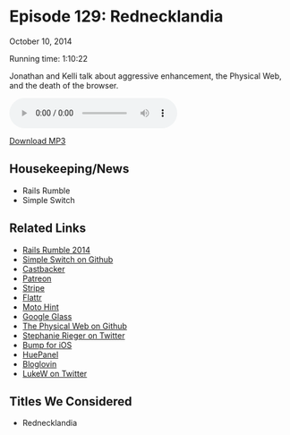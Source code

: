 Episode 129: Rednecklandia
====
October 10, 2014

Running time: 1:10:22

Jonathan and Kelli talk about aggressive enhancement, the Physical Web, and the death of the browser.

<audio preload="auto" controls>
    <source src="https://s3.amazonaws.com/nitch/Episode_129_Rednecklandia.mp3" type="audio/mpeg" />
    <source src="https://s3.amazonaws.com/nitch/Episode_129_Rednecklandia.ogg" type="audio/ogg" />
    Your browser does not support HTML5 audio. Please download the episode using the link below.
</audio>

[Download MP3](https://s3.amazonaws.com/nitch/Episode_129_Rednecklandia.mp3 "Episode 129: Rednecklandia")

## Housekeeping/News

* Rails Rumble
* Simple Switch

## Related Links

* [Rails Rumble 2014](http://railsrumble.com/ "2014 Rails Rumble")
* [Simple Switch on Github](https://github.com/jonathanstark/simple-switch)
* [Castbacker](http://castbacker.com)
* [Patreon](https://www.patreon.com/ "Patreon: Support the creators you love")
* [Stripe](https://stripe.com/ "Stripe")
* [Flattr](https://flattr.com/ "Flattr - Social microdonations")
* [Moto Hint](http://www.motorola.com/us/accessories-bluetooth-headsets/Moto-Hint/moto-hint-pdp.html "Moto Hint")
* [Google Glass](https://www.google.com/glass/start/ "")
* [The Physical Web on Github](https://github.com/google/physical-web "google/physical-web · GitHub")
* [Stephanie Rieger on Twitter](https://twitter.com/stephanierieger)
* [Bump for iOS](http://bu.mp/ "Bump - Easily transfer photos, files and contacts between your phone and computer")
* [HuePanel](http://huepanel.com/ "HuePanel - Securely control your Hue lightbulbs from any device on your local network.")
* [Bloglovin](http://www.bloglovin.com/ "Bloglovin | Follow your favorite blogs and discover new ones")
* [LukeW on Twitter](https://twitter.com/lukew "Luke Wroblewski (@lukew) | Twitter")

## Titles We Considered

* Rednecklandia